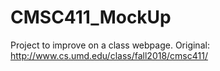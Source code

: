 # CMSC411_MockUp
Project to improve on a class webpage. Original: http://www.cs.umd.edu/class/fall2018/cmsc411/
